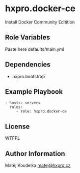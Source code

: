 hxpro.docker-ce
===============

Install Docker Community Editition

Role Variables
--------------

Paste here defaults/main.yml

Dependencies
------------

 - hxpro.bootstrap

Example Playbook
----------------

    - hosts: servers
      roles:
         - role: hxpro.docker-ce

License
-------

WTFPL

Author Information
------------------

Matěj Koudelka <matej@hxpro.cz>
